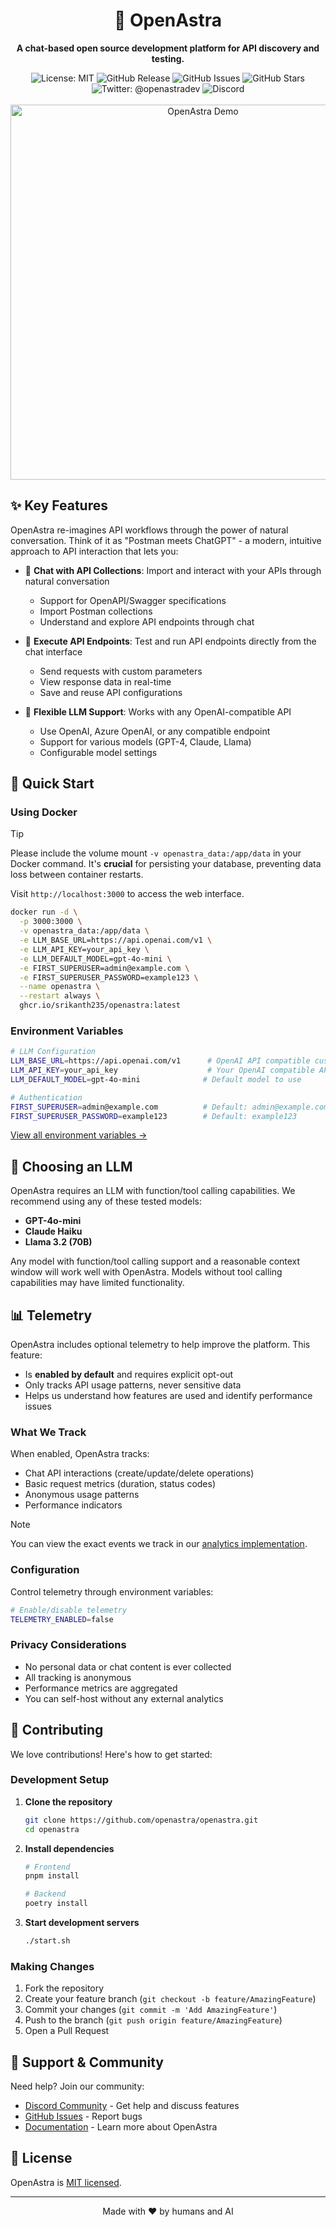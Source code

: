 <div align="center">
  <h1>🚀 OpenAstra</h1>
  <p>
    <strong>A chat-based open source development platform for API discovery and testing.</strong>
  </p>

  <img src="https://img.shields.io/badge/License-MIT-yellow.svg" alt="License: MIT"/>
  <img src="https://img.shields.io/github/v/release/srikanth235/openastra" alt="GitHub Release"/>
  <img src="https://img.shields.io/github/issues/srikanth235/openastra" alt="GitHub Issues"/>
  <img src="https://img.shields.io/github/stars/srikanth235/openastra" alt="GitHub Stars"/>
  <a href="https://twitter.com/openastradev" style="text-decoration: none; outline: none">
    <img src="https://img.shields.io/twitter/url/https/twitter.com/openastradev.svg?style=social&label=%20%40openastradev" alt="Twitter: @openastradev"/>
  </a>
  <a href="https://discord.gg/CNWq2PxX8V" style="text-decoration: none; outline: none">
    <img src="https://dcbadge.vercel.app/api/server/CNWq2PxX8V?style=flat&compact=true" alt="Discord"/>
  </a>

  <br/>
  <br/>
  <img src="./demo.gif" alt="OpenAstra Demo" width="600">
</div>

## ✨ Key Features

OpenAstra re-imagines API workflows through the power of natural conversation. Think of it as "Postman meets ChatGPT" - a modern, intuitive approach to API interaction that lets you:

- 💬 **Chat with API Collections**: Import and interact with your APIs through natural conversation

  - Support for OpenAPI/Swagger specifications
  - Import Postman collections
  - Understand and explore API endpoints through chat

- 🚀 **Execute API Endpoints**: Test and run API endpoints directly from the chat interface

  - Send requests with custom parameters
  - View response data in real-time
  - Save and reuse API configurations

- 🤖 **Flexible LLM Support**: Works with any OpenAI-compatible API
  - Use OpenAI, Azure OpenAI, or any compatible endpoint
  - Support for various models (GPT-4, Claude, Llama)
  - Configurable model settings

## 🚀 Quick Start

### Using Docker

> [!TIP]
> Please include the volume mount `-v openastra_data:/app/data` in your Docker command. It's **crucial** for persisting your database, preventing data loss between container restarts.

Visit `http://localhost:3000` to access the web interface.

```bash
docker run -d \
  -p 3000:3000 \
  -v openastra_data:/app/data \
  -e LLM_BASE_URL=https://api.openai.com/v1 \
  -e LLM_API_KEY=your_api_key \
  -e LLM_DEFAULT_MODEL=gpt-4o-mini \
  -e FIRST_SUPERUSER=admin@example.com \
  -e FIRST_SUPERUSER_PASSWORD=example123 \
  --name openastra \
  --restart always \
  ghcr.io/srikanth235/openastra:latest
```

### Environment Variables

```bash
# LLM Configuration
LLM_BASE_URL=https://api.openai.com/v1      # OpenAI API compatible custom endpoint
LLM_API_KEY=your_api_key                    # Your OpenAI compatible API key
LLM_DEFAULT_MODEL=gpt-4o-mini              # Default model to use

# Authentication
FIRST_SUPERUSER=admin@example.com          # Default: admin@example.com
FIRST_SUPERUSER_PASSWORD=example123        # Default: example123
```

[View all environment variables →](https://github.com/srikanth235/openastra/blob/main/Dockerfile)

## 🤖 Choosing an LLM

OpenAstra requires an LLM with function/tool calling capabilities. We recommend using any of these tested models:

- **GPT-4o-mini**
- **Claude Haiku**
- **Llama 3.2 (70B)**

Any model with function/tool calling support and a reasonable context window will work well with OpenAstra. Models without tool calling capabilities may have limited functionality.

## 📊 Telemetry

OpenAstra includes optional telemetry to help improve the platform. This feature:

- Is **enabled by default** and requires explicit opt-out
- Only tracks API usage patterns, never sensitive data
- Helps us understand how features are used and identify performance issues

### What We Track

When enabled, OpenAstra tracks:

- Chat API interactions (create/update/delete operations)
- Basic request metrics (duration, status codes)
- Anonymous usage patterns
- Performance indicators

> [!NOTE]
> You can view the exact events we track in our [analytics implementation](https://github.com/srikanth235/openastra/blob/main/backend/app/analytics.py).

### Configuration

Control telemetry through environment variables:

```bash
# Enable/disable telemetry
TELEMETRY_ENABLED=false
```

### Privacy Considerations

- No personal data or chat content is ever collected
- All tracking is anonymous
- Performance metrics are aggregated
- You can self-host without any external analytics

## 🌟 Contributing

We love contributions! Here's how to get started:

### Development Setup

1. **Clone the repository**

   ```bash
   git clone https://github.com/openastra/openastra.git
   cd openastra
   ```

2. **Install dependencies**

   ```bash
   # Frontend
   pnpm install

   # Backend
   poetry install
   ```

3. **Start development servers**
   ```bash
   ./start.sh
   ```

### Making Changes

1. Fork the repository
2. Create your feature branch (`git checkout -b feature/AmazingFeature`)
3. Commit your changes (`git commit -m 'Add AmazingFeature'`)
4. Push to the branch (`git push origin feature/AmazingFeature`)
5. Open a Pull Request

## 🤝 Support & Community

Need help? Join our community:

- [Discord Community](https://discord.gg/CNWq2PxX8V) - Get help and discuss features
- [GitHub Issues](https://github.com/openastra/openastra/issues) - Report bugs
- [Documentation](https://docs.openastra.com) - Learn more about OpenAstra

## 📄 License

OpenAstra is [MIT licensed](LICENSE).

---

<p align="center">
  Made with ❤️ by humans and AI
  <br>
</p>
